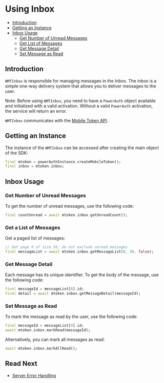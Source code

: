 # Using Inbox

<!-- begin remove -->
- [Introduction](#introduction)
- [Getting an Instance](#getting-an-instance)
- [Inbox Usage](#inbox-usage)
  - [Get Number of Unread Messages](#get-number-of-unread-messages)
  - [Get List of Messages](#get-list-of-messages)
  - [Get Message Detail](#get-message-detail)
  - [Set Message as Read](#set-message-as-read)

## Introduction
<!-- end -->

`WMTInbox` is responsible for managing messages in the Inbox. The inbox is a simple one-way delivery system that allows you to deliver messages to the user.

<!-- begin box warning -->
Note: Before using `WMTInbox`, you need to have a `PowerAuth` object available and initialized with a valid activation. Without a valid `PowerAuth` activation, the service will return an error.
<!-- end -->

`WMTInbox` communicates with the [Mobile Token API](https://developers.wultra.com/components/enrollment-server/develop/documentation/Mobile-Token-API).

## Getting an Instance

The instance of the `WMTInbox` can be accessed after creating the main object of the SDK:

```dart
final mtoken = powerAuthInstance.createMobileToken();
final inbox = mtoken.inbox;
```

## Inbox Usage

### Get Number of Unread Messages

To get the number of unread messages, use the following code:

```dart
final countUnread = await mtoken.inbox.getUnreadCount();
```

### Get a List of Messages

Get a paged list of messages:

```dart
// Get page 0 of size 50, do not exclude unread messages
final messageList = await mtoken.inbox.getMessageList(0, 50, false);
```

### Get Message Detail

Each message has its unique identifier. To get the body of the message, use the following code:

```dart
final messageId = messageList[0].id;
final detail = await mtoken.inbox.getMessageDetail(messageId);
```

### Set Message as Read

To mark the message as read by the user, use the following code:

```dart
final messageId = messageList[0].id;
await mtoken.inbox.markRead(messageId);
```

Alternatively, you can mark all messages as read:

```dart
await mtoken.inbox.markAllRead();
```

## Read Next
  
- [Server Error Handling](./Server-Error-Handling.md)
